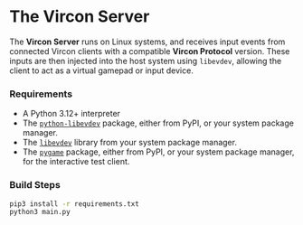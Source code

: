 # The Vircon Server

The **Vircon Server** runs on Linux systems, and receives input events from connected Vircon clients with a compatible **Vircon Protocol** version. These inputs are then injected into the host system using `libevdev`, allowing the client to act as a virtual gamepad or input device.


### Requirements

- A Python 3.12+ interpreter
- The [`python-libevdev`](https://pypi.org/project/libevdev/) package, either from PyPI, or your system package manager.
- The [`libevdev`](https://www.freedesktop.org/wiki/Software/libevdev/) library from your system package manager.
- The [`pygame`](https://pypi.org/project/pygame/) package, either from PyPI, or your system package manager, for the interactive test client.

### Build Steps

```bash
pip3 install -r requirements.txt
python3 main.py
```
